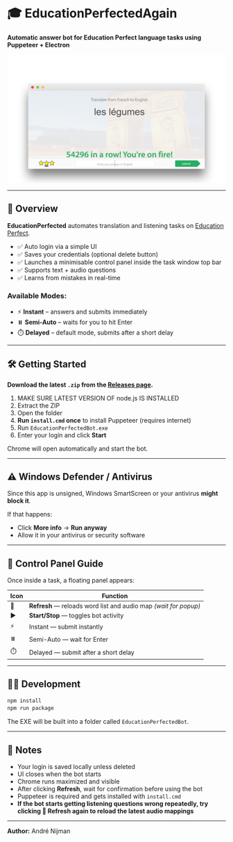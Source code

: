 # 🎓 EducationPerfectedAgain

**Automatic answer bot for Education Perfect language tasks using Puppeteer + Electron**

<p align="center">
  <img src="result.png" alt="Bot Screenshot" />
</p>

---

## 📘 Overview

**EducationPerfected** automates translation and listening tasks on [Education Perfect](https://www.educationperfect.com/).

- ✅ Auto login via a simple UI  
- ✅ Saves your credentials (optional delete button)  
- ✅ Launches a minimisable control panel inside the task window top bar  
- ✅ Supports text + audio questions  
- ✅ Learns from mistakes in real-time  

### Available Modes:
- ⚡ **Instant** – answers and submits immediately  
- ⏸️ **Semi-Auto** – waits for you to hit Enter  
- ⏱️ **Delayed** – default mode, submits after a short delay  

---

## 🛠 Getting Started

**Download the latest `.zip` from the [Releases page](https://github.com/YOUR_USERNAME/EducationPerfectedAgain/releases).**
1. MAKE SURE LATEST VERSION OF node.js IS INSTALLED  
2. Extract the ZIP  
3. Open the folder  
4. **Run `install.cmd` once** to install Puppeteer (requires internet)  
5. Run `EducationPerfectedBot.exe`  
6. Enter your login and click **Start**

Chrome will open automatically and start the bot.

---

## ⚠️ Windows Defender / Antivirus

Since this app is unsigned, Windows SmartScreen or your antivirus **might block it**.

If that happens:
- Click **More info** → **Run anyway**
- Allow it in your antivirus or security software

---

## 🧭 Control Panel Guide

Once inside a task, a floating panel appears:

| Icon  | Function              |
|-------|------------------------|
| 🔄    | **Refresh** — reloads word list and audio map *(wait for popup)*  
| ▶️    | **Start/Stop** — toggles bot activity  
| ⚡    | Instant — submit instantly  
| ⏸️    | Semi-Auto — wait for Enter  
| ⏱️    | Delayed — submit after a short delay  

---

## 🧑‍💻 Development

```bash
npm install
npm run package
```

The EXE will be built into a folder called `EducationPerfectedBot`.

---

## 📝 Notes

- Your login is saved locally unless deleted  
- UI closes when the bot starts  
- Chrome runs maximized and visible  
- After clicking **Refresh**, wait for confirmation before using the bot  
- Puppeteer is required and gets installed with `install.cmd`  
- **If the bot starts getting listening questions wrong repeatedly, try clicking 🔄 Refresh again to reload the latest audio mappings**
  
---

**Author:** André Nijman
